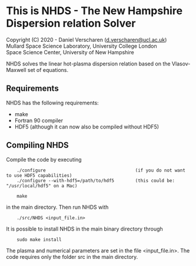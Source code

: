 # This is NHDS - The New Hampshire Dispersion relation Solver

Copyright (C) 2020 - Daniel Verscharen (d.verscharen@ucl.ac.uk)\
Mullard Space Science Laboratory, University College London\
Space Science Center, University of New Hampshire

NHDS solves the linear hot-plasma dispersion relation based on the Vlasov-Maxwell set of
equations.


## Requirements

NHDS has the following requirements:

- make
- Fortran 90 compiler
- HDF5 (although it can now also be compiled without HDF5)

## Compiling NHDS

Compile the code by executing
```
    ./configure                                  (if you do not want to use HDF5 capabilities)
    ./configure --with-hdf5=/path/to/hdf5        (this could be: "/usr/local/hdf5" on a Mac)

    make
```
in the main directory. Then run NHDS with
```
    ./src/NHDS <input_file.in>
```

It is possible to install NHDS in the main binary directory through
```
    sudo make install
```

The plasma and numerical parameters are set in the file <input_file.in>.
The code requires only the folder src in the main directory.
